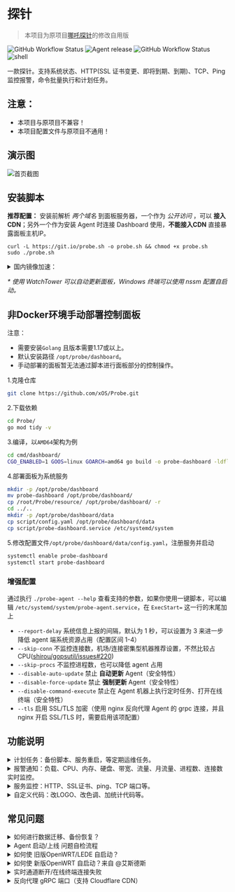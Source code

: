 # 探针
> 本项目为原项目[哪吒探针](https://github.com/naiba/nezha)的修改自用版

![GitHub Workflow Status](https://img.shields.io/github/workflow/status/xOS/Probe/Dashboard%20image?label=管理面板%20v2.7.9&logo=github&style=for-the-badge) ![Agent release](https://img.shields.io/github/v/release/xOS/Probe?color=brightgreen&label=Agent&style=for-the-badge&logo=github) ![GitHub Workflow Status](https://img.shields.io/github/workflow/status/xOS/Probe/Agent%20release?label=Agent%20CI&logo=github&style=for-the-badge) ![shell](https://img.shields.io/badge/安装脚本-v2.3.6-brightgreen?style=for-the-badge&logo=linux)

一款探针。支持系统状态、HTTP(SSL 证书变更、即将到期、到期)、TCP、Ping 监控报警，命令批量执行和计划任务。

## 注意：

* 本项目与原项目不兼容！
* 本项目配置文件与原项目不通用！

## 演示图

![首页截图](https://i.cdn.ink/views/a4f36a.png)

## 安装脚本

**推荐配置：** 安装前解析 _两个域名_ 到面板服务器，一个作为 _公开访问_ ，可以 **接入CDN**；另外一个作为安装 Agent 时连接 Dashboard 使用，**不能接入CDN** 直接暴露面板主机IP。

```shell
curl -L https://git.io/probe.sh -o probe.sh && chmod +x probe.sh
sudo ./probe.sh
```

<details>
    <summary>国内镜像加速：</summary>

```shell
curl -L https://cdn.jsdelivr.net/gh/xos/probe@master/script/probe.sh -o probe.sh && chmod +x probe.sh
CN=true sudo ./probe.sh
```

</details>

_\* 使用 WatchTower 可以自动更新面板，Windows 终端可以使用 nssm 配置自启动。_



## 非Docker环境手动部署控制面板

注意：

* 需要安装`Golang` 且版本需要1.17或以上。
* 默认安装路径 `/opt/probe/dashboard`。
* 手动部署的面板暂无法通过脚本进行面板部分的控制操作。

1.克隆仓库

```bash
git clone https://github.com/xOS/Probe.git
```

2.下载依赖

```bash
cd Probe/
go mod tidy -v
```

3.编译，以`AMD64`架构为例

```bash
cd cmd/dashboard/
CGO_ENABLED=1 GOOS=linux GOARCH=amd64 go build -o probe-dashboard -ldflags="-s -w"
```

4.部署面板为系统服务

```bash
mkdir -p /opt/probe/dashboard
mv probe-dashboard /opt/probe/dashboard/
cp /root/Probe/resource/ /opt/probe/dashboard/ -r
cd ../..
mkdir -p /opt/probe/dashboard/data
cp script/config.yaml /opt/probe/dashboard/data
cp script/probe-dashboard.service /etc/systemd/system
```

5.修改配置文件`/opt/probe/dashboard/data/config.yaml`，注册服务并启动

```bash
systemctl enable probe-dashboard
systemctl start probe-dashboard
```



### 增强配置

通过执行 `./probe-agent --help` 查看支持的参数，如果你使用一键脚本，可以编辑 `/etc/systemd/system/probe-agent.service`，在 `ExecStart=` 这一行的末尾加上

- `--report-delay` 系统信息上报的间隔，默认为 1 秒，可以设置为 3 来进一步降低 agent 端系统资源占用（配置区间 1-4）
- `--skip-conn` 不监控连接数，机场/连接密集型机器推荐设置，不然比较占 CPU([shirou/gopsutil/issues#220](https://github.com/shirou/gopsutil/issues/220))
- `--skip-procs` 不监控进程数，也可以降低 agent 占用
- `--disable-auto-update` 禁止 **自动更新** Agent（安全特性）
- `--disable-force-update` 禁止 **强制更新** Agent（安全特性）
- `--disable-command-execute` 禁止在 Agent 机器上执行定时任务、打开在线终端（安全特性）
- `--tls` 启用 SSL/TLS 加密（使用 nginx 反向代理 Agent 的 grpc 连接，并且 nginx 开启 SSL/TLS 时，需要启用该项配置）

## 功能说明

<details>
    <summary>计划任务：备份脚本、服务重启，等定期运维任务。</summary>

使用此功能可以定期结合 restic、rclone 给服务器备份，或者定期某项重启服务来重置网络连接。

</details>

<details>
    <summary>报警通知：负载、CPU、内存、硬盘、带宽、流量、月流量、进程数、连接数实时监控。</summary>

#### 灵活通知方式

`#NG#` 是面板消息占位符，面板触发通知时会自动替换占位符到实际消息

Body 内容是`JSON` 格式的：**当请求类型为 FORM 时**，值为 `key:value` 的形式，`value` 里面可放置占位符，通知时会自动替换。**当请求类型为 JSON 时** 只会简进行字符串替换后直接提交到`URL`。

URL 里面也可放置占位符，请求时会进行简单的字符串替换。

参考下方的示例，非常灵活。

1. 添加通知方式

   - server 酱示例

     - 名称：server 酱
     - URL：<https://sc.ftqq.com/SCUrandomkeys.send?text=#NG>#
     - 请求方式: GET
     - 请求类型: 默认
     - Body: 空

   - wxpusher 示例，需要关注你的应用

     - 名称: wxpusher
     - URL：<http://wxpusher.zjiecode.com/api/send/message>
     - 请求方式: POST
     - 请求类型: JSON
     - Body: `{"appToken":"你的appToken","topicIds":[],"content":"#NG#","contentType":"1","uids":["你的uid"]}`

   - telegram 示例 [@haitau](https://github.com/haitau) 贡献

     - 名称：telegram 机器人消息通知
     - URL：<https://api.telegram.org/botXXXXXX/sendMessage?chat_id=YYYYYY&text=#NG>#
     - 请求方式: GET
     - 请求类型: 默认
     - Body: 空
     - URL 参数获取说明：botXXXXXX 中的 XXXXXX 是在 telegram 中关注官方 @Botfather ，输入/newbot ，创建新的机器人（bot）时，会提供的 token（在提示 Use this token to access the HTTP API:后面一行）这里 'bot' 三个字母不可少。创建 bot 后，需要先在 telegram 中与 BOT 进行对话（随便发个消息），然后才可用 API 发送消息。YYYYYY 是 telegram 用户的数字 ID。与机器人@userinfobot 对话可获得。

2. 添加一个离线报警

   - 名称：离线通知
   - 规则：`[{"Type":"offline","Duration":10}]`
   - 启用：√

3. 添加一个监控 CPU 持续 10s 超过 50% **且** 内存持续 20s 占用低于 20% 的报警

   - 名称：CPU+内存
   - 规则：`[{"Type":"cpu","Min":0,"Max":50,"Duration":10},{"Type":"memory","Min":20,"Max":0,"Duration":20}]`
   - 启用：√

#### 报警规则说明

##### 基本规则

- type
  - `cpu`、`memory`、`swap`、`disk`
  - `net_in_speed` 入站网速、`net_out_speed` 出站网速、`net_all_speed` 双向网速、`transfer_in` 入站流量、`transfer_out` 出站流量、`transfer_all` 双向流量
  - `offline` 离线监控
  - `load1`、`load5`、`load15` 负载
  - `process_count` 进程数 _目前取线程数占用资源太多，暂时不支持_
  - `tcp_conn_count`、`udp_conn_count` 连接数
- duration：持续秒数，秒数内采样记录 30% 以上触发阈值才会报警（防数据插针）
- min/max
  - 流量、网速类数值 为字节（1KB=1024B，1MB = 1024\*1024B）
  - 内存、硬盘、CPU 为占用百分比
  - 离线监控无需设置
- cover `[{"type":"offline","duration":10, "cover":0, "ignore":{"5": true}}]`
  - `0` 监控所有，通过 `ignore` 忽略特定服务器
  - `1` 忽略所有，通过 `ignore` 监控特定服务器
- ignore: `{"1": true, "2":false}` 特定服务器，搭配 `cover` 使用

##### 特殊：任意周期流量报警

可以用作月流量报警

- type
  - transfer_in_cycle 周期内的入站流量
  - transfer_out_cycle 周期内的出站流量
  - transfer_all_cycle 周期内双向流量和
- cycle_start 统计周期开始日期（可以是你机器计费周期的开始日期），RFC3339 时间格式，例如北京时间为`2022-01-11T08:00:00.00+08:00`
- cycle_interval 每隔多少个周期单位（例如，周期单位为天，该值为 7，则代表每隔 7 天统计一次）
- cycle_unit 统计周期单位，默认`hour`,可选(`hour`, `day`, `week`, `month`, `year`)
- min/max、cover、ignore 参考基本规则配置
- 示例: ID 为 3 的机器（ignore 里面定义）的每月 15 号计费的出站月流量 1T 报警 `[{"type":"transfer_out_cycle","max":1000000000000,"cycle_start":"2022-01-11T08:00:00.00+08:00","cycle_interval":1,"cycle_unit":"month","cover":1,"ignore":{"3":true}}]`
  ![7QKaUx.md.png](https://s4.ax1x.com/2022/01/13/7QKaUx.md.png)

</details>

<details>
    <summary>服务监控：HTTP、SSL证书、ping、TCP 端口等。</summary>

进入 `/monitor` 页面点击新建监控即可，表单下面有相关说明。

</details>

<details>
  <summary>自定义代码：改LOGO、改色调、加统计代码等。</summary>

- 默认主题更改进度条颜色示例

  ```html
  <style>
  .ui.fine.progress> .bar {
      background-color: pink !important;
  }
  </style>
  ```

- 默认主题修改 LOGO、移除版权示例（来自 [@iLay1678](https://github.com/iLay1678)）

  ```

- 默认主题修改 LOGO、修改页脚示例（来自 [@iLay1678](https://github.com/iLay1678)）

  ```html
  <style>
  .right.menu>a{
  visibility: hidden;
  }
  .footer .is-size-7{
  visibility: hidden;
  }
  .item img{
  visibility: hidden;
  }
  </style>
  <script>
  window.onload = function(){
  var avatar=document.querySelector(".item img")
  var footer=document.querySelector("div.is-size-7")
  footer.innerHTML="Powered by 你的名字"
  footer.style.visibility="visible"
  avatar.src="你的方形logo地址"
  avatar.style.visibility="visible"
  }
  </script>
  ```

- 默认主题更改背景图片示例

  ```html
  <style>
  #bg {
    background-image: url(bg/background.jpeg) !important;
  }
  </style>
  ```

</details>

## 常见问题


<details>
    <summary>如何进行数据迁移、备份恢复？</summary>

1. 先使用一键脚本 `停止面板`
2. 打包 `/opt/probe/dashboard` 文件夹，到新环境相同位置
3. 使用一键脚本 `启动面板`

</details>


<details>
    <summary>Agent 启动/上线 问题自检流程</summary>

1. 直接执行 `/opt/probe/agent/probe-agent -s 面板IP或非CDN域名:面板RPC端口 -p Agent密钥 -d` 查看日志是否是 DNS 问题。
2. `nc -v 域名/IP 面板RPC端口` 或者 `telnet 域名/IP 面板RPC端口` 检验是否是网络问题，检查本机与面板服务器出入站防火墙，如果单机无法判断可借助 https://port.ping.pe/ 提供的端口检查工具进行检测。
3. 如果上面步骤检测正常，Agent 正常上线，尝试关闭 SELinux，[如何关闭 SELinux？](https://www.google.com/search?q=%E5%85%B3%E9%97%ADSELINUX)
</details>

<details>
    <summary>如何使 旧版OpenWRT/LEDE 自启动？</summary>

参考此项目: <https://github.com/Erope/openwrt_nezha>

</details>

<details>
    <summary>如何使 新版OpenWRT 自启动？来自 @艾斯德斯</summary>

首先在 release 下载对应的二进制解压 tar.gz 包后放置到 `/root`，然后 `chmod +x /root/probe-agent` 赋予执行权限，然后创建 `/etc/init.d/probe-service`：

```shell
#!/bin/sh /etc/rc.common

START=99
USE_PROCD=1

start_service() {
	procd_open_instance
	procd_set_param command /root/probe-agent -s 面板网址:接收端口 -p 唯一秘钥 -d
	procd_set_param respawn
	procd_close_instance
}

stop_service() {
    killall probe-agent
}

restart() {
 stop
 sleep 2
 start
}
```

赋予执行权限 `chmod +x /etc/init.d/probe-service` 然后启动服务 `/etc/init.d/probe-service enable && /etc/init.d/probe-service start`

</details>

<details>
    <summary>实时通道断开/在线终端连接失败</summary>

使用反向代理时需要针对 `/ws`,`/terminal` 路径的 WebSocket 进行特别配置以支持实时更新服务器状态和 **WebSSH**。

- Nginx(宝塔)：在你的 nginx 配置文件中加入以下代码

  ```nginx
  server{

      #原有的一些配置
      #server_name blablabla...

      location ~ ^/(ws|terminal/.+)$  {
          proxy_pass http://ip:站点访问端口;
          proxy_set_header Upgrade $http_upgrade;
          proxy_set_header Connection "Upgrade";
          proxy_set_header Host $host;
      }

      #其他的 location blablabla...
  }
  ```

  如果非宝塔，还要在 `server{}` 中添加上这一段

  ```nginx
  location / {
    proxy_pass http://ip:站点访问端口;
    proxy_set_header Host $host;
  }
  ```

- CaddyServer v1（v2 无需特别配置）

  ```Caddyfile
  proxy /ws http://ip:8008 {
      websocket
  }
  proxy /terminal/* http://ip:8008 {
      websocket
  }
  ```

</details>

<details>
    <summary>反向代理 gRPC 端口（支持 Cloudflare CDN）</summary>
使用 Nginx 或者 Caddy 反向代理 gRPC

- Nginx 配置

```nginx
server {
    listen 443 ssl http2;
    listen [::]:443 ssl http2;
    server_name ip-to-dashboard.nai.ba; # 你的 Agent 连接 Dashboard 的域名

    ssl_certificate          /data/letsencrypt/fullchain.pem; # 你的域名证书路径
    ssl_certificate_key      /data/letsencrypt/key.pem;       # 你的域名私钥路径

    underscores_in_headers on;

    location / {
        grpc_read_timeout 300s;
        grpc_send_timeout 300s;
        grpc_pass grpc://localhost:5555;
    }
}
```

- Caddy 配置

```Caddyfile
ip-to-dashboard.nai.ba:443 { # 你的 Agent 连接 Dashboard 的域名
    reverse_proxy {
        to localhost:5555
        transport http {
            versions h2c 2
        }
    }
}
```


Dashboard 面板端配置

- 首先登录面板进入管理后台 打开设置页面，在 `未接入CDN的面板服务器域名/IP` 中填入上一步在 Nginx 或 Caddy 中配置的域名 比如 `ip-to-dashboard.nai.ba` ，并保存。
- 然后在面板服务器中，打开 /opt/probe/dashboard/data/config.yaml 文件，将 `proxygrpcport` 修改为 Nginx 或 Caddy 监听的端口，比如上一步设置的 `443` ；因为我们在 Nginx 或 Caddy 中开启了 SSL/TLS，所以需要将 `tls` 设置为 `true` ；修改完成后重启面板。


Agent 端配置

- 登录面板管理后台，复制一键安装命令，在对应的服务器上面执行一键安装命令重新安装 agent 端即可。


开启 Cloudflare CDN（可选）

根据 Cloudflare gRPC 的要求：gRPC 服务必须侦听 443 端口 且必须支持 TLS 和 HTTP/2。
所以如果需要开启 CDN，必须在配置 Nginx 或者 Caddy 反向代理 gRPC 时使用 443 端口，并配置证书（Caddy 会自动申请并配置证书）。

- 登录 Cloudflare，选择使用的域名。打开 `网络` 选项将 `gRPC` 开关打开，打开 `DNS` 选项，找到 Nginx 或 Caddy 反代 gRPC 配置的域名的解析记录，打开橙色云启用CDN。

</details>
